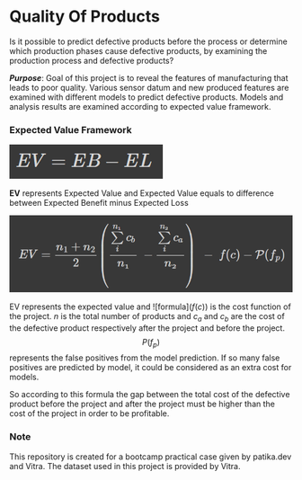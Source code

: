 # Quality Of Products
Is it possible to predict defective products before the process or determine which production phases cause defective products, by examining the production process and defective products?

*__Purpose__*:  Goal of this project is to reveal the features of manufacturing that leads to poor quality. Various sensor datum and new produced features are examined with different models to predict defective products. Models and analysis results are examined according to expected value framework. 

### Expected Value Framework


![](images/download26.png)

**EV** represents Expected Value and Expected Value equals to difference between Expected Benefit minus Expected Loss

![](images/download25.png)

EV represents the expected value and ![formula](${f( c)}$) is the cost function of the project. $n$ is the total number of products and $c_{a}$ and $c_{b}$ are the cost of the defective product respectively after the project and before the project. $$ P(f_{p})$$ represents the false positives from the model prediction. If so many false positives are predicted by model, it could be considered as an extra cost for models.

So according to this formula the gap between the total cost of the defective product before the project and after the project must be higher than the cost of the project in order to be profitable.

### Note

This repository is created for a bootcamp practical case given by patika.dev and Vitra. The dataset used in this project is provided by Vitra.

